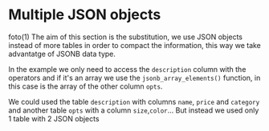 # Multiple JSON objects

foto(1)
The aim of this section is the substitution, we use JSON objects instead of more tables in order to compact the information, this way we take advantatge of JSONB data type.

In the example we only need to access the `description` column with the operators and if it's an array we use the `jsonb_array_elements()` function, in this case is the array of the other column `opts`.

We could used the table ``description`` with columns ``name``, ``price`` and `category` and another table `opts` with a column `size`,`color`... But instead we used only 1 table with 2 JSON objects

